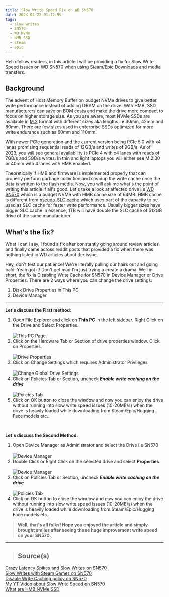 ```yaml
---
title: Slow Write Speed Fix on WD SN570
date: 2024-04-22 01:12:59
tags:
  - slow writes
  - SN570
  - WD NVMe
  - HMB SSD
  - steam
  - epic
---
```

Hello fellow readers, in this article I will be providing a fix for Slow Write Speed issues on WD SN570 when using Steam/Epic Downloads and media transfers.<!-- more -->

## Background <br>

The advent of Host Memory Buffer on budget NVMe drives to give better write performance instead of adding DRAM on the drive. With HMB, SSD manufacturers can save on BOM costs and make the drive more compact to focus on higher storage size. As you are aware, most NVMe SSDs are available in [M.2](https://en.wikipedia.org/wiki/M.2) format with different sizes aka lengths i.e 30mm, 42mm and 80mm. There are few sizes used in enterprise SSDs optimized for more write endurance such as 60mm and 110mm.

With newer PCIe generation and the current version being PCIe 5.0 with x4 lanes promising sequential reads of 12GB/s and writes of 9GB/s.
As of 2023, you will see general availability is PCIe 4 with x4 lanes with reads of 7GB/s and 5GB/s writes. In thin and light laptops you will either see M.2 30 or 40mm with 4 lanes with HMB enabled.

Theoretically if HMB and firmware is implemented properly that can properly perform garbage collection and cleanup the write cache once the data is written to the flash media. Now, you will ask me what's the point of writing this article if all's good.
Let's take a look at affected drive i.e [WD SN570](https://www.techpowerup.com/ssd-specs/western-digital-sn570-1-tb.d467) which is a budget NVMe with HMB cache size of 64MB. HMB cache is different from [pseudo-SLC cache](https://sabrent.com/blogs/storage/slc-caching) which uses part of the capacity to be used as SLC cache for faster write performance. Usually bigger sizes have bigger SLC cache in essence, 1TB will have double the SLC cache of 512GB drive of the same manufacturer.

## What\'s the fix? <br>

What I can I say, I found a fix after constantly going around review articles and finally came across reddit posts that provided a fix when there was nothing listed in WD articles about the issue.

Hey, don't test our patience! We're literally pulling our hairs out and going bald.
Yeah got it! Don't get mad I'm just trying a create a drama. Well in short, the fix is Disabling Write Cache for SN570 in Device Manager or Drive Properties.
There are 2 ways where you can change the drive settings:

1. Disk Drive Properties in This PC
2. Device Manager

---
**Let\'s discuss the First method:** <br>

1. Open File Explorer and click on **This PC** in the left sidebar. Right Click on the Drive and Select Properties. <br><br> <span>![This PC Page](https://i.imgur.com/SBF1bnu.png)</span>
2. Click on the Hardware Tab or Section of drive properties window. Click on Properties. <br><br><span>![Drive Properties](https://i.imgur.com/WDy5Mo2.png)</span>
3. Click on Change Settings which requires Administrator Privileges <br><br><span>![Change Global Drive Settings](https://i.imgur.com/23Iu9mz.png)</span>
4. Click on Policies Tab or Section, uncheck ***Enable write caching on the drive*** <br><br><span>![Policies Tab](https://i.imgur.com/wHXGsjQ.png)</span>
5. Click on OK button to close the window and now you can enjoy the drive without running into slow write speed issues (10-20MB/s) when the drive is heavily loaded while downloading from Steam/Epic/Hugging Face models etc..
<br>

**Let\'s discuss the Second Method:** <br>

1. Open Device Manager as Administrator and select the Drive i.e SN570 <br><br><span>![Device Manager](https://i.imgur.com/a5ICTCu.png)</span>
2. Double Click or Right Click on the selected drive and select **Properties** <br><br><span>![Device Manager](https://i.imgur.com/qL3qkNJ.png)</span>
3. Click on Policies Tab or Section, uncheck ***Enable write caching on the drive*** <br><br><span>![Policies Tab](https://i.imgur.com/wHXGsjQ.png)</span>
4. Click on OK button to close the window and now you can enjoy the drive without running into slow write speed issues (10-20MB/s) when the drive is heavily loaded while downloading from Steam/Epic/Hugging Face models etc..

> **Well, that's all folks! Hope you enjoyed the article and simply brought smiles after seeing those huge improvement write speed on your SN570.**
---

> ## Source(s) <br>

[Crazy Latency Spikes and Slow Writes on SN570](https://old.reddit.com/r/buildapc/comments/12jepzn/wd_blue_sn570_crazy_latency_spikes_and_extremely/)<br>
[Slow Writes with Steam Games on SN570](https://old.reddit.com/r/buildapc/comments/t0q6d0/steam_write_speed_to_ssd_very_slow_1020_mbs_how/)<br>
[Disable Write Caching policy on SN570](https://old.reddit.com/r/Windows10/comments/lf5sb5/should_i_enable_write_caching_policy_for_ssd_and/)<br>
[My YT Video about Slow Write Speed on SN570](https://youtu.be/W7EVpauavVc?si=j5p4eHpi8QDpdRU9)<br>
[What are HMB NVMe SSD](https://www.servethehome.com/what-are-host-memory-buffer-or-hmb-nvme-ssds/)
